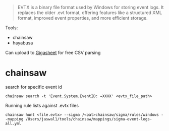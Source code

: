 > EVTX is a binary file format used by Windows for storing event logs. It replaces the older .evt format, offering features like a structured XML format, improved event properties, and more efficient storage. 

Tools:
- chainsaw
- hayabusa


Can upload to [Gigasheet](https://app.gigasheet.com/datasets) for free CSV parsing

# chainsaw
search for specific event id
```
chainsaw search -t 'Event.System.EventID: =XXXX' <evtx_file_path>
```

Running rule lists against .evtx files
```
chainsaw hunt <file.evtx> --sigma /<pat>chainsaw/sigma/rules/windows --mapping /Users/jaswal1/tools/chainsaw/mappings/sigma-event-logs-all.yml
```